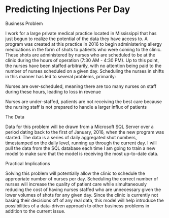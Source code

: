 # Predicting Injections Per Day
Business Problem

 

I work for a large private medical practice located in Mississippi that has just begun to realize the potential of the data they have access to. A program was created at this practice in 2016 to begin administering allergy medications in the form of shots to patients who were coming to the clinic. These shots are administered by nurses who are scheduled to be at the clinic during the hours of operation (7:30 AM - 4:30 PM). Up to this point, the nurses have been staffed arbitrarily, with no attention being paid to the number of nurses scheduled on a given day. Scheduling the nurses in shifts in this manner has led to several problems, primarily:

Nurses are over-scheduled, meaning there are too many nurses on staff during these hours, leading to loss in revenue 

Nurses are under-staffed, patients are not receiving the best care because the nursing staff is not prepared to handle a larger influx of patients

 

The Data

 

Data for this problem will be drawn from a Microsoft SQL Server over a period dating back to the first of January, 2016, when the new program was started. The data is a series of daily aggregated shot numbers, timestamped on the daily level, running up through the current day. I will pull the data from the SQL database each time I am going to train a new model to make sure that the model is receiving the most up-to-date data. 

 

Practical Implications

 

Solving this problem will potentially allow the clinic to schedule the appropriate number of nurses per day. Scheduling the correct number of nurses will increase the quality of patient care while simultaneously reducing the cost of having nurses staffed who are unnecessary given the lower volumes of shots for any given day. Since the clinic is currently not basing their decisions off of any real data, this model will help introduce the possibilities of a data-driven approach to other business problems in addition to the current issue.
